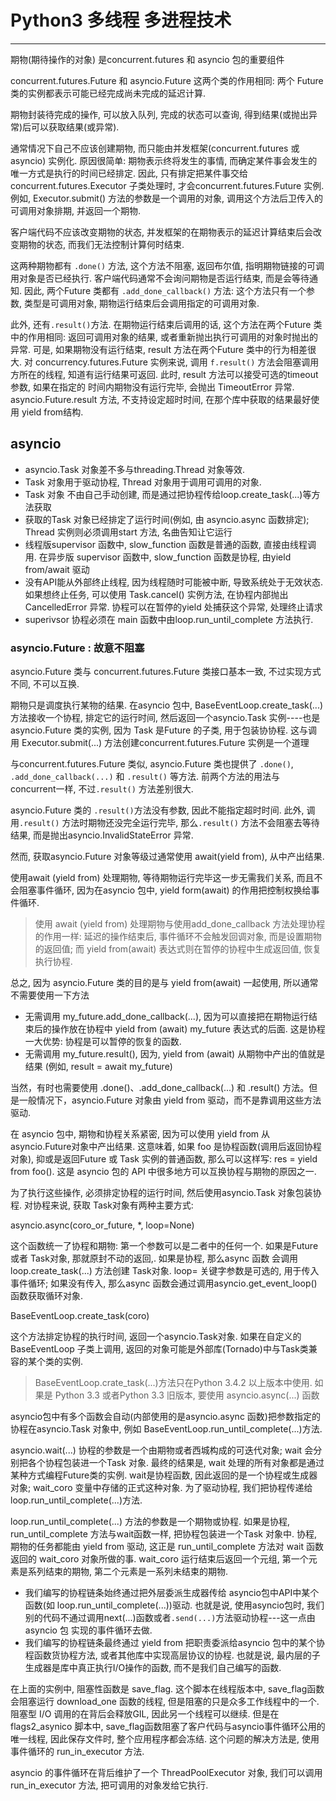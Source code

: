 # Python3 多线程 多进程技术
---

期物(期待操作的对象) 是concurrent.futures 和 asyncio 包的重要组件

concurrent.futures.Future 和 asyncio.Future 这两个类的作用相同: 两个 Future 类的实例都表示可能已经完成尚未完成的延迟计算.

期物封装待完成的操作, 可以放入队列, 完成的状态可以查询, 得到结果(或抛出异常)后可以获取结果(或异常).

通常情况下自己不应该创建期物, 而只能由并发框架(concurrent.futures 或 asyncio) 实例化. 原因很简单: 期物表示终将发生的事情, 而确定某件事会发生的唯一方式是执行的时间已经排定. 因此, 只有排定把某件事交给 concurrent.futures.Executor 子类处理时, 才会concurrent.futures.Future 实例. 例如, Executor.submit() 方法的参数是一个调用的对象, 调用这个方法后卫传入的可调用对象排期, 并返回一个期物.

客户端代码不应该改变期物的状态, 并发框架的在期物表示的延迟计算结束后会改变期物的状态, 而我们无法控制计算何时结束.

这两种期物都有 `.done()` 方法, 这个方法不阻塞, 返回布尔值, 指明期物链接的可调用对象是否已经执行. 客户端代码通常不会询问期物是否运行结束, 而是会等待通知. 因此, 两个Future 类都有 `.add_done_callback()` 方法: 这个方法只有一个参数, 类型是可调用对象, 期物运行结束后会调用指定的可调用对象.

此外, 还有`.result()`方法. 在期物运行结束后调用的话, 这个方法在两个Future 类中的作用相同: 返回可调用对象的结果, 或者重新抛出执行可调用的对象时抛出的异常. 可是, 如果期物没有运行结束, result 方法在两个Future 类中的行为相差很大. 对 concurrency.futures.Future 实例来说, 调用 `f.result()` 方法会阻塞调用方所在的线程, 知道有运行结果可返回. 此时, result 方法可以接受可选的timeout 参数, 如果在指定的 时间内期物没有运行完毕, 会抛出 TimeoutError 异常.  asyncio.Future.result 方法, 不支持设定超时时间, 在那个库中获取的结果最好使用 yield from结构.

## asyncio

* asyncio.Task 对象差不多与threading.Thread 对象等效.
* Task 对象用于驱动协程, Thread 对象用于调用可调用的对象.
* Task 对象 不由自己手动创建, 而是通过把协程传给loop.create_task(...)等方法获取
* 获取的Task 对象已经排定了运行时间(例如, 由 asyncio.async 函数排定); Thread 实例则必须调用start 方法, 名曲告知让它运行
* 线程版supervisor 函数中, slow_function 函数是普通的函数, 直接由线程调用. 在异步版 supervisor 函数中, slow_function 函数是协程, 由yield from/await 驱动
* 没有API能从外部终止线程, 因为线程随时可能被中断, 导致系统处于无效状态. 如果想终止任务, 可以使用 Task.cancel() 实例方法, 在协程内部抛出 CancelledError 异常. 协程可以在暂停的yield 处捕获这个异常, 处理终止请求
* superivsor 协程必须在 main 函数中由loop.run_until_complete 方法执行.

### asyncio.Future : 故意不阻塞
asyncio.Future 类与 concurrent.futures.Future 类接口基本一致, 不过实现方式不同, 不可以互换.


期物只是调度执行某物的结果. 在asyncio 包中, BaseEventLoop.create_task(...) 方法接收一个协程, 排定它的运行时间, 然后返回一个asyncio.Task 实例----也是asyncio.Future 类的实例, 因为 Task 是Future 的子类, 用于包装协协程. 这与调用 Executor.submit(...) 方法创建concurrent.futures.Future 实例是一个道理


与concurrent.futures.Future 类似, asyncio.Future 类也提供了 `.done()`, `.add_done_callback(...)` 和 `.result()` 等方法. 前两个方法的用法与 concurrent一样, 不过`.result()` 方法差别很大.

asyncio.Future 类的 `.result()`方法没有参数, 因此不能指定超时时间. 此外, 调用`.result()` 方法时期物还没完全运行完毕, 那么`.result()` 方法不会阻塞去等待结果, 而是抛出asyncio.InvalidStateError 异常.

然而, 获取asyncio.Future 对象等级过通常使用 await(yield from), 从中产出结果.

使用await (yield from) 处理期物, 等待期物运行完毕这一步无需我们关系, 而且不会阻塞事件循环, 因为在asyncio 包中, yield form(await) 的作用把控制权换给事件循环.

> 使用 await (yield from) 处理期物与使用add_done_callback 方法处理协程的作用一样: 延迟的操作结束后, 事件循环不会触发回调对象, 而是设置期物的返回值; 而 yield from(await) 表达式则在暂停的协程中生成返回值, 恢复执行协程.

总之, 因为 asyncio.Future 类的目的是与 yield from(await) 一起使用, 所以通常不需要使用一下方法
* 无需调用 my_future.add_done_callback(...), 因为可以直接把在期物运行结束后的操作放在协程中 yield from (await) my_future 表达式的后面. 这是协程一大优势: 协程是可以暂停的恢复的函数.
* 无需调用 my_future.result(), 因为, yield from (await) 从期物中产出的值就是结果 (例如, result = await my_future)

当然，有时也需要使用 .done()、.add_done_callback(...) 和
.result() 方法。但是一般情况下，asyncio.Future 对象由 yield
from 驱动，而不是靠调用这些方法驱动.

在 asyncio 包中, 期物和协程关系紧密, 因为可以使用 yield from 从asyncio.Future对象中产出结果. 这意味着, 如果 foo 是协程函数(调用后返回协程对象), 抑或是返回Future 或 Task 实例的普通函数, 那么可以这样写:
res = yield from foo(). 这是 asyncio 包的 API 中很多地方可以互换协程与期物的原因之一.

为了执行这些操作, 必须排定协程的运行时间, 然后使用asyncio.Task 对象包装协程. 对协程来说, 获取 Task对象有两种主要方式:

asyncio.async(coro_or_future, *, loop=None)

这个函数统一了协程和期物: 第一个参数可以是二者中的任何一个. 如果是Future 或者 Task对象, 那就原封不动的返回,. 如果是协程, 那么async 函数 会调用 loop.create_task(...) 方法创建 Task对象. loop= 关键字参数是可选的, 用于传入事件循环; 如果没有传入, 那么async 函数会通过调用asyncio.get_event_loop() 函数获取循环对象.

BaseEventLoop.create_task(coro)

这个方法排定协程的执行时间, 返回一个asyncio.Task对象. 如果在自定义的 BaseEventLoop 子类上调用, 返回的对象可能是外部库(Tornado)中与Task类兼容的某个类的实例.
> BaseEventLoop.crate_task(...)方法只在Python 3.4.2 以上版本中使用. 如果是 Python 3.3 或者Python 3.3 旧版本, 要使用 asyncio.async(...) 函数

asyncio包中有多个函数会自动(内部使用的是asyncio.async 函数)把参数指定的协程在asyncio.Task 对象中, 例如 BaseEventLoop.run_until_complete(...)方法.


asyncio.wait(...) 协程的参数是一个由期物或者西城构成的可迭代对象; wait 会分别把各个协程包装进一个Task 对象. 最终的结果是, wait 处理的所有对象都是通过某种方式编程Future类的实例. wait是协程函数, 因此返回的是一个协程或生成器对象; wait_coro 变量中存储的正式这种对象. 为了驱动协程, 我们把协程传递给 loop.run_until_complete(...)方法.

loop.run_until_complete(...) 方法的参数是一个期物或协程. 如果是协程, run_until_complete 方法与wait函数一样, 把协程包装进一个Task 对象中. 协程, 期物的任务都能由 yield from 驱动, 这正是 run_until_complete 方法对 wait 函数返回的 wait_coro 对象所做的事. wait_coro 运行结束后返回一个元组, 第一个元素是系列结束的期物, 第二个元素是一系列未结束的期物.


* 我们编写的协程链条始终通过把外层委派生成器传给 asyncio包中API中某个函数(如 loop.run_until_complete(...))驱动. 也就是说, 使用asyncio包时, 我们别的代码不通过调用next(...)函数或者`.send(...)`方法驱动协程---这一点由asyncio 包 实现的事件循环去做.
* 我们编写的协程链条最终通过 yield from 把职责委派给asyncio 包中的某个协程函数货协程方法, 或者其他库中实现高层协议的协程. 也就是说, 最内层的子生成器是库中真正执行I/O操作的函数, 而不是我们自己编写的函数.


在上面的实例中, 阻塞性函数是 save_flag. 这个脚本在线程版本中, save_flag函数会阻塞运行 download_one 函数的线程, 但是阻塞的只是众多工作线程中的一个. 阻塞型 I/O 调用的在背后会释放GIL, 因此另一个线程可以继续. 但是在flags2_asynico 脚本中, save_flag函数阻塞了客户代码与asyncio事件循环公用的唯一线程, 因此保存文件时, 整个应用程序都会冻结. 这个问题的解决方法是, 使用事件循环的 run_in_executor 方法.


asyncio 的事件循环在背后维护了一个 ThreadPoolExecutor 对象, 我们可以调用 run_in_executor 方法, 把可调用的对象发给它执行.
